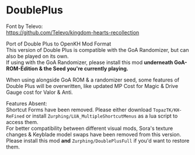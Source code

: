 # DoublePlus
Font by Televo: </br>
https://github.com/Televo/kingdom-hearts-recollection </br>

Port of Double Plus to OpenKH Mod Format </br>
This version of Double Plus is compatible with the GoA Randomizer, but can also be played on its own. </br>
If using with the GoA Randomizer, please install this mod **underneath GoA-ROM-Edition & the Seed you're currently playing.** </br>

When using alongside GoA ROM & a randomizer seed, some features of Double Plus will be overwritten, like updated MP Cost for Magic & Drive Gauge cost for Valor & Anti. </br>

Features Absent: </br>
Shortcut Forms have been removed. Please either download `TopazTK/KH-ReFined` or install `Zurphing/LUA_MultipleShortcutMenus` as a lua script to access them. </br>
For better compatibility between different visual mods, Sora's texture changes & Keyblade model swaps have been removed from this version. </br>
Please install this mod **and** `Zurphing/DoublePlusFull` if you'd want to restore them. </br>
